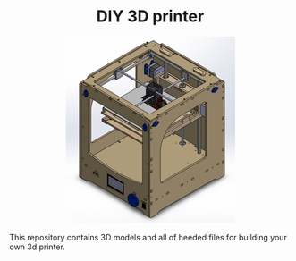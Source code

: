 <h1 align="center"> <b3>DIY 3D printer</b3> </h1>

<p align="center">
    <img src="Image/Preview.png" alt="Preview" />
</p>

This repository contains 3D models and all of heeded files for building your own
3d printer.